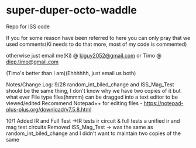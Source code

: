 # super-duper-octo-waddle
Repo for ISS code

If you for some reason have been referred to here you can only pray that we used comments(Ki needs to do that more, most of my code is commented)

otherwise just email me(Ki) @
kiguy2052@gmail.com
or Timo @
diep.timo@gmail.com

(Timo's better than I am)(Ehhhhhh, just email us both)

Notes/Change Log:
9/28
random_int_biled_change and ISS_Mag_Test should be the same thing, I don't know why we have two copies of it but what ever
File type files(hmmm) can be dragged into a text editor to be viewed/edited
Recommend Notepad++ for editing files - https://notepad-plus-plus.org/download/v7.5.8.html

10/1
Added IR and Full Test
->IR tests ir circuit & full tests a unified ir and mag test circuits
Removed ISS_Mag_Test -> was the same as random_int_biled_change and I didn't want to maintain two copies of the same
